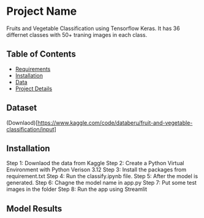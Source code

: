 # Project Name

Fruits and Vegetable Classification using Tensorflow Keras. It has 36 differnet classes with 50+ traning images in each class.

## Table of Contents

- [Requirements](#requirements)
- [Installation](#installation)
- [Data](#data)
- [Project Details](#project-details)

## Dataset 

(Downlaod)[https://www.kaggle.com/code/databeru/fruit-and-vegetable-classification/input]

## Installation

Step 1: Downlaod the data from Kaggle
Step 2: Create a Python Virtual Environment with Python Verison 3.12
Step 3: Install the packages from requirement.txt
Step 4: Run the classify.ipynb file.
Step 5: After the model is generated.
Step 6: Chagne the model name in app.py
Step 7: Put some test images in the folder
Step 8: Run the app using Streamlit

## Model Results